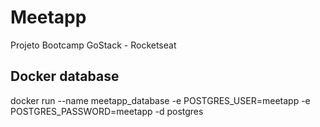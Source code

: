 # Meetapp

Projeto Bootcamp GoStack - Rocketseat

## Docker database

docker run --name meetapp_database -e POSTGRES_USER=meetapp -e POSTGRES_PASSWORD=meetapp -d postgres
